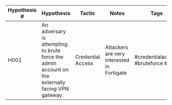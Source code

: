 | Hypothesis # | Hypothesis                                                                 | Tactic           | Notes                                   | Tags                                   |
|--------------|----------------------------------------------------------------------------|------------------|-----------------------------------------|----------------------------------------|
| H001         | An adversary is attempting to brute force the admin account on the externally facing VPN gateway. | Credential Access | Attackers are very interested in Fortigate | #credentialaccess #bruteforce #vpn     |
